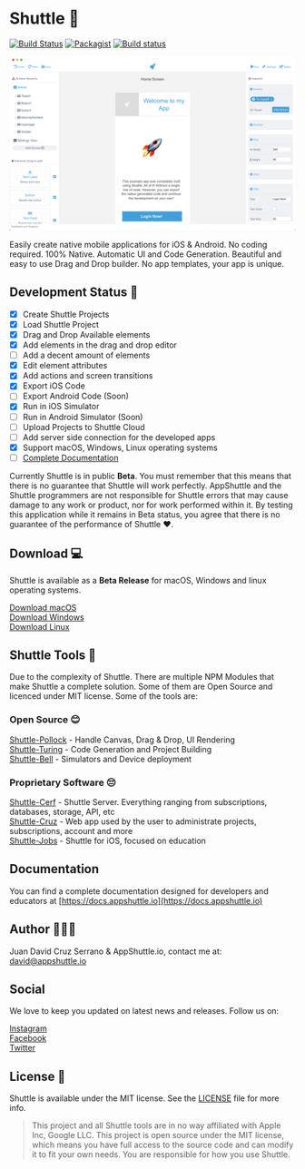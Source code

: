 # Shuttle 🚀

[![Build Status](https://travis-ci.org/AppShuttleInc/Shuttle.svg?branch=master)](https://travis-ci.org/AppShuttleInc/Shuttle)
[![Packagist](https://img.shields.io/packagist/l/doctrine/orm.svg)](LICENSE)
[![Build status](https://ci.appveyor.com/api/projects/status/tr84piebvadk8pay?svg=true)](https://ci.appveyor.com/project/juandavidcruzs/shuttle)


![Screenshot](Cover.png)


Easily create native mobile applications for iOS & Android. No coding required. 100% Native. Automatic UI and Code Generation. Beautiful and easy to use Drag and Drop builder. No app templates, your app is unique.


## Development Status 🏁

- [x] Create Shuttle Projects
- [x] Load Shuttle Project
- [x] Drag and Drop Available elements
- [x] Add elements in the drag and drop editor
- [ ] Add a decent amount of elements
- [x] Edit element attributes
- [x] Add actions and screen transitions
- [x] Export iOS Code
- [ ] Export Android Code (Soon)
- [x] Run in iOS Simulator
- [ ] Run in Android Simulator (Soon)
- [ ] Upload Projects to Shuttle Cloud
- [ ] Add server side connection for the developed apps
- [X] Support macOS, Windows, Linux operating systems
- [ ] [Complete Documentation](https://docs.appshuttle.io)

Currently Shuttle is in public **Beta**. You must remember that this means that there is no guarantee that Shuttle will work perfectly. AppShuttle and the Shuttle programmers are not responsible for Shuttle errors that may cause damage to any work or product, nor for work performed within it. By testing this application while it remains in Beta status, you agree that there is no guarantee of the performance of Shuttle ❤️.

## Download 💻

Shuttle is available as a **Beta Release** for macOS, Windows and linux operating systems.

[Download macOS](#) <br/>
[Download Windows](#) <br/>
[Download Linux](#) <br/>

## Shuttle Tools 🔨

Due to the complexity of Shuttle. There are multiple NPM Modules that make Shuttle a complete solution. Some of them are Open Source and licenced under MIT license. Some of the tools are:

### Open Source 😊
[Shuttle-Pollock](https://github.com/AppShuttleInc/Shuttle-Pollock) - Handle Canvas, Drag & Drop, UI Rendering <br/>
[Shuttle-Turing](https://github.com/AppShuttleInc/Shuttle-Turing) - Code Generation and Project Building <br/>
[Shuttle-Bell](https://github.com/AppShuttleInc/Shuttle-Bell) - Simulators and Device deployment <br/>

### Proprietary Software 😔
[Shuttle-Cerf](#) - Shuttle Server. Everything ranging from subscriptions, databases, storage, API, etc <br/>
[Shuttle-Cruz](#) - Web app used by the user to administrate projects, subscriptions, account and more <br/>
[Shuttle-Jobs](#) - Shuttle for iOS, focused on education <br/>

## Documentation
You can find a complete documentation designed for developers and educators at [https://docs.appshuttle.io](https://docs.appshuttle.io)

## Author 👨🏻‍💻

Juan David Cruz Serrano & AppShuttle.io, contact me at: [david@appshuttle.io](mailto:david@appshuttle.io)

## Social

We love to keep you updated on latest news and releases. Follow us on: <br/>

[Instagram](https://instagram.com/AppShuttle.io) <br/>
[Facebook](https://facebook.com/AppShuttle.io) <br/>
[Twitter](https://twitter.com/AppShuttleio) <br/>

## License 📄

Shuttle is available under the MIT license. See the [LICENSE](LICENSE) file for more info.

> This project and all Shuttle tools are in no way affiliated with Apple Inc, Google LLC. This project is open source under the MIT license, which means you have full access to the source code and can modify it to fit your own needs. You are responsible for how you use Shuttle.
